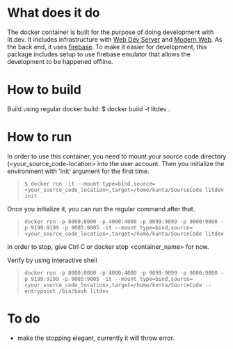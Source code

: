 # What does it do #
The docker container is built for the purpose of doing development with lit.dev. It includes infrastructure with [Web Dev Server](https://modern-web.dev/docs/dev-server/overview/) and  [Modern Web](https://github.com/modernweb-dev). As the back end, it uses [firebase](https://firebase.google.com/docs/web/setup). To make it easier for development, this package includes setup to use firebase emulator that allows the development to be happened offline. 


# How to build #

Build using regular docker build:
$ docker build -t litdev .

# How to run #

In order to use this container, you need to mount your source code directory (<your_source_code-location> into the user account.
Then you initialize the environment with 'init' argument for the first time.
>`$ docker run -it --mount type=bind,source=<your_source_code_location>,target=/home/kunta/SourceCode litdev init`

Once you initialize it, you can run the regular command after that.
>`docker run -p 8000:8000 -p 4000:4000 -p 9099:9099 -p 9000:9000 -p 9199:9199 -p 9005:9005 -it --mount type=bind,source=<your_source_code_location>,target=/home/kunta/SourceCode litdev`

In order to stop, give Ctrl C or docker stop <container_name> for now.

Verify by using interactive shell
>`docker run -p 8000:8000 -p 4000:4000 -p 9099:9099 -p 9000:9000 -p 9199:9199 -p 9005:9005 -it --mount type=bind,source=<your_source_code_location>,target=/home/kunta/SourceCode --entrypoint /bin/bash litdev`


# To do #

- make the stopping elegant, currently it will throw error.
